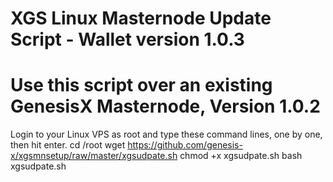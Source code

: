# XGS Linux Masternode Update Script - Wallet version 1.0.3
# Use this script over an existing GenesisX Masternode, Version 1.0.2

Login to your Linux VPS as root and type these command lines, one by one, then hit enter.
cd /root
wget https://github.com/genesis-x/xgsmnsetup/raw/master/xgsudpate.sh
chmod +x xgsudpate.sh
bash xgsudpate.sh
